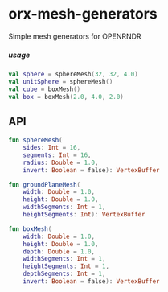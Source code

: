 # orx-mesh-generators

Simple mesh generators for OPENRNDR

##### usage

```kotlin
val sphere = sphereMesh(32, 32, 4.0)
val unitSphere = sphereMesh()
val cube = boxMesh()
val box = boxMesh(2.0, 4.0, 2.0)
```

## API

```kotlin
fun sphereMesh(
    sides: Int = 16,
    segments: Int = 16,
    radius: Double = 1.0,
    invert: Boolean = false): VertexBuffer

fun groundPlaneMesh(
    width: Double = 1.0,
    height: Double = 1.0,
    widthSegments: Int = 1,
    heightSegments: Int): VertexBuffer

fun boxMesh(
    width: Double = 1.0,
    height: Double = 1.0,
    depth: Double = 1.0,
    widthSegments: Int = 1,
    heightSegments: Int = 1,
    depthSegments: Int = 1,
    invert: Boolean = false): VertexBuffer
```

